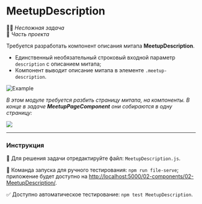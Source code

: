 # MeetupDescription

👶🏻 _Несложная задача_\
💼 _Часть проекта_

<!--start_statement-->

Требуется разработать компонент описания митапа **MeetupDescription**.

- Единственный необязательный строковый входной параметр `description` с описанием митапа;
- Компонент выводит описание митапа в элементе `.meetup-description`.

<img src="https://i.imgur.com/iA2uZBy.gif" alt="Example" style="max-width: 100%" />

_В этом модуле требуется разбить страницу митапа, на компоненты. В конце в задаче **MeetupPageComponent** они собираются
в одну страницу:_

<img src="https://i.imgur.com/gZFOxnY.png" style="max-width: 50%" />
<!--end_statement-->

---

### Инструкция

📝 Для решения задачи отредактируйте файл: `MeetupDescription.js`.

🚀 Команда запуска для ручного тестирования: `npm run file-serve`;\
приложение будет доступно на [http://localhost:5000/02-components/02-MeetupDescription/](http://localhost:5000/02-components/02-MeetupDescription/).

✅ Доступно автоматическое тестирование: `npm test MeetupDescription`.
